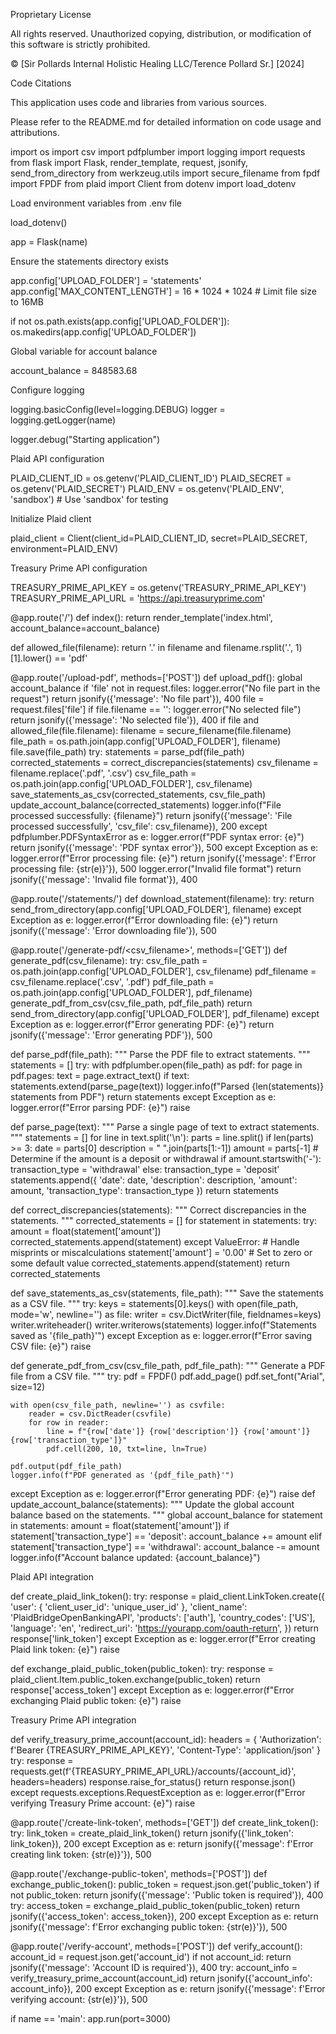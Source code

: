 Proprietary License

All rights reserved. Unauthorized copying, distribution, or modification of this software is strictly prohibited.

© [Sir Pollards Internal Holistic Healing LLC/Terence Pollard Sr.] [2024]

Code Citations

This application uses code and libraries from various sources.

Please refer to the README.md for detailed information on code usage and attributions.

import os import csv import pdfplumber import logging import requests from flask import Flask, render_template, request, jsonify, send_from_directory from werkzeug.utils import secure_filename from fpdf import FPDF from plaid import Client from dotenv import load_dotenv

Load environment variables from .env file

load_dotenv()

app = Flask(name)

Ensure the statements directory exists

app.config['UPLOAD_FOLDER'] = 'statements' app.config['MAX_CONTENT_LENGTH'] = 16 * 1024 * 1024 # Limit file size to 16MB

if not os.path.exists(app.config['UPLOAD_FOLDER']): os.makedirs(app.config['UPLOAD_FOLDER'])

Global variable for account balance

account_balance = 848583.68

Configure logging

logging.basicConfig(level=logging.DEBUG) logger = logging.getLogger(name)

logger.debug("Starting application")

Plaid API configuration

PLAID_CLIENT_ID = os.getenv('PLAID_CLIENT_ID') PLAID_SECRET = os.getenv('PLAID_SECRET') PLAID_ENV = os.getenv('PLAID_ENV', 'sandbox') # Use 'sandbox' for testing

Initialize Plaid client

plaid_client = Client(client_id=PLAID_CLIENT_ID, secret=PLAID_SECRET, environment=PLAID_ENV)

Treasury Prime API configuration

TREASURY_PRIME_API_KEY = os.getenv('TREASURY_PRIME_API_KEY') TREASURY_PRIME_API_URL = 'https://api.treasuryprime.com'

@app.route('/') def index(): return render_template('index.html', account_balance=account_balance)

def allowed_file(filename): return '.' in filename and filename.rsplit('.', 1)[1].lower() == 'pdf'

@app.route('/upload-pdf', methods=['POST']) def upload_pdf(): global account_balance if 'file' not in request.files: logger.error("No file part in the request") return jsonify({'message': 'No file part'}), 400 file = request.files['file'] if file.filename == '': logger.error("No selected file") return jsonify({'message': 'No selected file'}), 400 if file and allowed_file(file.filename): filename = secure_filename(file.filename) file_path = os.path.join(app.config['UPLOAD_FOLDER'], filename) file.save(file_path) try: statements = parse_pdf(file_path) corrected_statements = correct_discrepancies(statements) csv_filename = filename.replace('.pdf', '.csv') csv_file_path = os.path.join(app.config['UPLOAD_FOLDER'], csv_filename) save_statements_as_csv(corrected_statements, csv_file_path) update_account_balance(corrected_statements) logger.info(f"File processed successfully: {filename}") return jsonify({'message': 'File processed successfully', 'csv_file': csv_filename}), 200 except pdfplumber.PDFSyntaxError as e: logger.error(f"PDF syntax error: {e}") return jsonify({'message': 'PDF syntax error'}), 500 except Exception as e: logger.error(f"Error processing file: {e}") return jsonify({'message': f'Error processing file: {str(e)}'}), 500 logger.error("Invalid file format") return jsonify({'message': 'Invalid file format'}), 400

@app.route('/statements/') def download_statement(filename): try: return send_from_directory(app.config['UPLOAD_FOLDER'], filename) except Exception as e: logger.error(f"Error downloading file: {e}") return jsonify({'message': 'Error downloading file'}), 500

@app.route('/generate-pdf/<csv_filename>', methods=['GET']) def generate_pdf(csv_filename): try: csv_file_path = os.path.join(app.config['UPLOAD_FOLDER'], csv_filename) pdf_filename = csv_filename.replace('.csv', '.pdf') pdf_file_path = os.path.join(app.config['UPLOAD_FOLDER'], pdf_filename) generate_pdf_from_csv(csv_file_path, pdf_file_path) return send_from_directory(app.config['UPLOAD_FOLDER'], pdf_filename) except Exception as e: logger.error(f"Error generating PDF: {e}") return jsonify({'message': 'Error generating PDF'}), 500

def parse_pdf(file_path): """ Parse the PDF file to extract statements. """ statements = [] try: with pdfplumber.open(file_path) as pdf: for page in pdf.pages: text = page.extract_text() if text: statements.extend(parse_page(text)) logger.info(f"Parsed {len(statements)} statements from PDF") return statements except Exception as e: logger.error(f"Error parsing PDF: {e}") raise

def parse_page(text): """ Parse a single page of text to extract statements. """ statements = [] for line in text.split('\n'): parts = line.split() if len(parts) >= 3: date = parts[0] description = " ".join(parts[1:-1]) amount = parts[-1] # Determine if the amount is a deposit or withdrawal if amount.startswith('-'): transaction_type = 'withdrawal' else: transaction_type = 'deposit' statements.append({ 'date': date, 'description': description, 'amount': amount, 'transaction_type': transaction_type }) return statements

def correct_discrepancies(statements): """ Correct discrepancies in the statements. """ corrected_statements = [] for statement in statements: try: amount = float(statement['amount']) corrected_statements.append(statement) except ValueError: # Handle misprints or miscalculations statement['amount'] = '0.00' # Set to zero or some default value corrected_statements.append(statement) return corrected_statements

def save_statements_as_csv(statements, file_path): """ Save the statements as a CSV file. """ try: keys = statements[0].keys() with open(file_path, mode='w', newline='') as file: writer = csv.DictWriter(file, fieldnames=keys) writer.writeheader() writer.writerows(statements) logger.info(f"Statements saved as '{file_path}'") except Exception as e: logger.error(f"Error saving CSV file: {e}") raise

def generate_pdf_from_csv(csv_file_path, pdf_file_path): """ Generate a PDF file from a CSV file. """ try: pdf = FPDF() pdf.add_page() pdf.set_font("Arial", size=12)

    with open(csv_file_path, newline='') as csvfile:
        reader = csv.DictReader(csvfile)
        for row in reader:
            line = f"{row['date']} {row['description']} {row['amount']} {row['transaction_type']}"
            pdf.cell(200, 10, txt=line, ln=True)
    
    pdf.output(pdf_file_path)
    logger.info(f"PDF generated as '{pdf_file_path}'")
except Exception as e:
    logger.error(f"Error generating PDF: {e}")
    raise
def update_account_balance(statements): """ Update the global account balance based on the statements. """ global account_balance for statement in statements: amount = float(statement['amount']) if statement['transaction_type'] == 'deposit': account_balance += amount elif statement['transaction_type'] == 'withdrawal': account_balance -= amount logger.info(f"Account balance updated: {account_balance}")

Plaid API integration

def create_plaid_link_token(): try: response = plaid_client.LinkToken.create({ 'user': { 'client_user_id': 'unique_user_id' }, 'client_name': 'PlaidBridgeOpenBankingAPI', 'products': ['auth'], 'country_codes': ['US'], 'language': 'en', 'redirect_uri': 'https://yourapp.com/oauth-return', }) return response['link_token'] except Exception as e: logger.error(f"Error creating Plaid link token: {e}") raise

def exchange_plaid_public_token(public_token): try: response = plaid_client.Item.public_token.exchange(public_token) return response['access_token'] except Exception as e: logger.error(f"Error exchanging Plaid public token: {e}") raise

Treasury Prime API integration

def verify_treasury_prime_account(account_id): headers = { 'Authorization': f'Bearer {TREASURY_PRIME_API_KEY}', 'Content-Type': 'application/json' } try: response = requests.get(f'{TREASURY_PRIME_API_URL}/accounts/{account_id}', headers=headers) response.raise_for_status() return response.json() except requests.exceptions.RequestException as e: logger.error(f"Error verifying Treasury Prime account: {e}") raise

@app.route('/create-link-token', methods=['GET']) def create_link_token(): try: link_token = create_plaid_link_token() return jsonify({'link_token': link_token}), 200 except Exception as e: return jsonify({'message': f'Error creating link token: {str(e)}'}), 500

@app.route('/exchange-public-token', methods=['POST']) def exchange_public_token(): public_token = request.json.get('public_token') if not public_token: return jsonify({'message': 'Public token is required'}), 400 try: access_token = exchange_plaid_public_token(public_token) return jsonify({'access_token': access_token}), 200 except Exception as e: return jsonify({'message': f'Error exchanging public token: {str(e)}'}), 500

@app.route('/verify-account', methods=['POST']) def verify_account(): account_id = request.json.get('account_id') if not account_id: return jsonify({'message': 'Account ID is required'}), 400 try: account_info = verify_treasury_prime_account(account_id) return jsonify({'account_info': account_info}), 200 except Exception as e: return jsonify({'message': f'Error verifying account: {str(e)}'}), 500

if name == 'main': app.run(port=3000)

   
       
        

                
  
       


        

        
    
       
